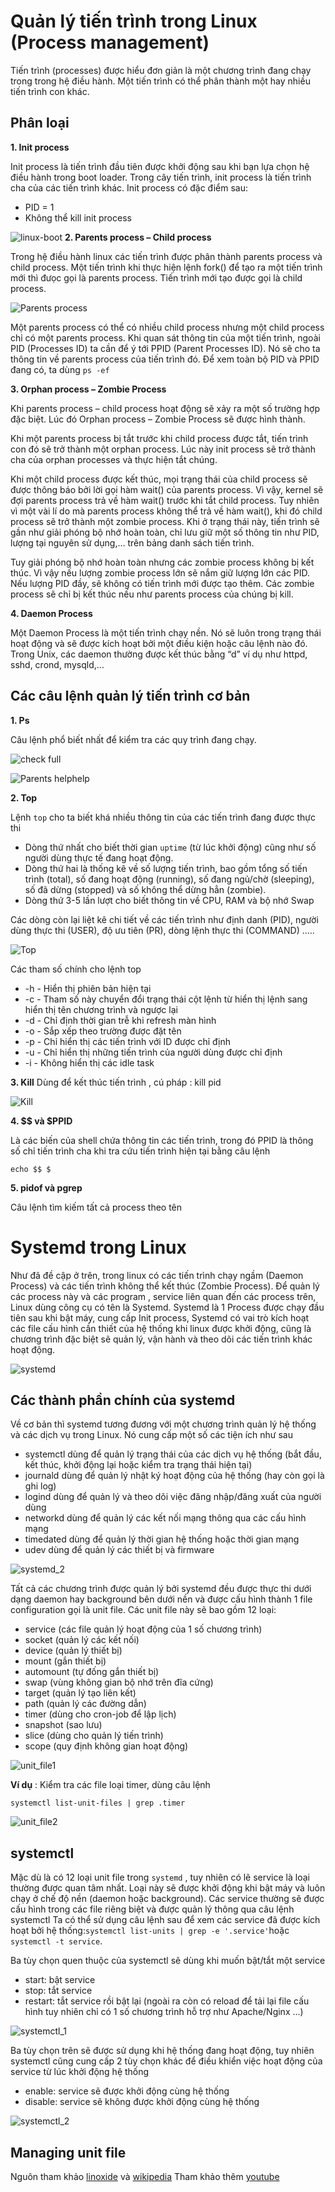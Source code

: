 # Quản lý tiến trình trong Linux (Process management)
Tiến trình (processes) được hiểu đơn giản là một chương trình đang chạy trong trong hệ điều hành. Một tiến trình có thể phân thành một hay nhiều tiến trình con khác.
## Phân loại
**1. Init process**

Init process là tiến trình đầu tiên được khởi động sau khi bạn lựa chọn hệ điều hành trong boot loader. Trong cây tiến trình, init process là tiến trình cha của các tiến trình khác. Init process có đặc điểm sau:

* PID = 1
* Không thể kill init process

![linux-boot](https://github.com/laitiennhanhoa/Thu-viec-tai-Nhan-Hoa/blob/826053ce8a126d0138b8f508dfd8b85c438ac29d/images/Linux_boot.png)
**2. Parents process – Child process**

Trong hệ điều hành linux các tiến trình được phân thành parents process và child process. Một tiến trình khi thực hiện lệnh fork() để tạo ra một tiến trình mới thì đưọc gọi là parents process. Tiến trình mới tạo được gọi là child process.

![Parents process](https://github.com/laitiennhanhoa/Thu-viec-tai-Nhan-Hoa/blob/8d89d25ee75ba8d4d85ae24208054bdb569bc6af/images/parent_process.png)

Một parents process có thể có nhiều child process nhưng một child process chỉ có một parents process. Khi quan sát thông tin của một tiến trình, ngoài PID (Processes ID) ta cần để ý tới PPID (Parent Processes ID). Nó sẽ cho ta thông tin về parents process của tiến trình đó. Để xem toàn bộ PID và PPID đang có, ta dùng `ps -ef`



**3. Orphan process – Zombie Process**

Khi parents process – child process hoạt động sẽ xảy ra một số trường hợp đặc biệt. Lúc đó Orphan process – Zombie Process sẽ được hình thành.

Khi một parents process bị tắt trước khi child process được tắt, tiến trình con đó sẽ trở thành một orphan process. Lúc này init process sẽ trở thành cha của orphan processes và thực hiện tắt chúng.

Khi một child process được kết thúc, mọi trạng thái của child process sẽ được thông báo bởi lời gọi hàm wait() của parents process. Vì vậy, kernel sẽ đợi parents process trả về hàm wait() trước khi tắt child process. Tuy nhiên vì một vài lí do mà parents process không thể trả về hàm wait(), khi đó child process sẽ trở thành một zombie process. Khi ở trạng thái này, tiến trình sẽ gần như giải phóng bộ nhớ hoàn toàn, chỉ lưu giữ một số thông tin như PID, lượng tại nguyên sử dụng,… trên bảng danh sách tiến trình.

Tuy giải phóng bộ nhớ hoàn toàn nhưng các zombie process không bị kết thúc. Vì vậy nếu lượng zombie process lớn sẽ nắm giữ lượng lớn các PID. Nếu lượng PID đầy, sẽ không có tiến trình mới được tạo thêm. Các zombie process sẽ chỉ bị kết thúc nếu như parents process của chúng bị kill.

**4.  Daemon Process**

Một Daemon Process là một tiến trình chạy nền. Nó sẽ luôn trong trạng thái hoạt động và sẽ được kích hoạt bởi một điều kiện hoặc câu lệnh nào đó. Trong Unix, các daemon thường được kết thúc bằng “d” ví dụ như httpd, sshd, crond, mysqld,…

## Các câu lệnh quản lý tiến trình cơ bản

**1. Ps**

Câu lệnh phổ biết nhất để kiểm tra các quy trình đang chạy.

![check full](https://github.com/laitiennhanhoa/Thu-viec-tai-Nhan-Hoa/blob/8d89d25ee75ba8d4d85ae24208054bdb569bc6af/images/ps_full.png)

![Parents helphelp](https://github.com/laitiennhanhoa/Thu-viec-tai-Nhan-Hoa/blob/8d89d25ee75ba8d4d85ae24208054bdb569bc6af/images/ps-help.png)

**2. Top**

Lệnh `top` cho ta biết khá nhiều thông tin của các tiến trình đang được thực thi
* Dòng thứ nhất cho biết thời gian `uptime` (từ lúc khởi động) cũng như số người dùng thực tế đang hoạt động.
* Dòng thứ hai là thống kê về số lượng tiến trình, bao gồm tổng số tiến trình (total), số đang hoạt động (running), số đang ngủ/chờ (sleeping), số đã dừng (stopped) và số không thể dừng hẳn (zombie).
* Dòng thứ 3-5 lần lượt cho biết thông tin về CPU, RAM và bộ nhớ Swap

Các dòng còn lại liệt kê chi tiết về các tiến trình như định danh (PID), người dùng thực thi (USER), độ ưu tiên (PR), dòng lệnh thực thi (COMMAND) .....

![Top](https://github.com/laitiennhanhoa/Thu-viec-tai-Nhan-Hoa/blob/8d89d25ee75ba8d4d85ae24208054bdb569bc6af/images/top.png)

Các tham số chính cho lệnh top

* -h - Hiển thị phiên bản hiện tại
* -c - Tham số này chuyển đổi trạng thái cột lệnh từ hiển thị lệnh sang hiển thị tên chương trình và ngược lại
* -d - Chỉ định thời gian trễ khi refresh màn hình
* -o - Sắp xếp theo trường được đặt tên
* -p - Chỉ hiển thị các tiến trình với ID được chỉ định
* -u - Chỉ hiển thị những tiến trình của người dùng được chỉ định
* -i - Không hiển thị các idle task

**3. Kill**
Dùng để kết thúc tiến trình , cú pháp : kill pid

![Kill](https://github.com/laitiennhanhoa/Thu-viec-tai-Nhan-Hoa/blob/8d89d25ee75ba8d4d85ae24208054bdb569bc6af/images/kill.png)

**4. $$ và $PPID** 

Là các biến của shell chứa thông tin các tiến trình, trong đó PPID là thông số chỉ tiến trình cha khi tra cứu tiến trình hiện tại bằng câu lệnh 
```
echo $$ $
```
**5. pidof và pgrep**

Câu lệnh tìm kiếm tất cả process theo tên

# Systemd trong Linux

Như đã đề cập ở trên, trong linux có các tiến trình chạy ngầm (Daemon Process) và các tiến trình không thể kết thúc (Zombie Process). Để quản lý các process này và các program , service liên quan đến các process trên, Linux dùng công cụ có tên là Systemd.
Systemd là 1 Process được chạy đầu tiên sau khi bật máy, cung cấp Init process, Systemd có vai trò kích hoạt các file cấu hình cần thiết của hệ thống khi linux được khởi động, cũng là chương trình đặc biệt sẽ quản lý, vận hành và theo dõi các tiến trình khác hoạt động.

![systemd](https://github.com/laitiennhanhoa/Thu-viec-tai-Nhan-Hoa/blob/2cd306d9f55b5ffe9ad40aa53d5231fe799625b5/images/systemd.png)

## Các thành phần chính của systemd

Về cơ bản thì systemd tương đương với một chương trình quản lý hệ thống và các dịch vụ trong Linux. Nó cung cấp một số các tiện ích như sau

* systemctl dùng để quản lý trạng thái của các dịch vụ hệ thống (bắt đầu, kết thúc, khởi động lại hoặc kiểm tra trạng thái hiện tại)
* journald dùng để quản lý nhật ký hoạt động của hệ thống (hay còn gọi là ghi log)
* logind dùng để quản lý và theo dõi việc đăng nhập/đăng xuất của người dùng
* networkd dùng để quản lý các kết nối mạng thông qua các cấu hình mạng
* timedated dùng để quản lý thời gian hệ thống hoặc thời gian mạng
* udev dùng để quản lý các thiết bị và firmware

![systemd_2](https://github.com/laitiennhanhoa/Thu-viec-tai-Nhan-Hoa/blob/deb8c1696b24486eeb984034ae6424ca63704ea3/images/linux-systemd-components.png)

Tất cả các chương trình được quản lý bởi systemd đều được thực thi dưới dạng daemon hay background bên dưới nền và được cấu hình thành 1 file configuration gọi là unit file. Các unit file này sẽ bao gồm 12 loại:

* service (các file quản lý hoạt động của 1 số chương trình)
* socket (quản lý các kết nối)
* device (quản lý thiết bị)
* mount (gắn thiết bị)
* automount (tự đống gắn thiết bị)
* swap (vùng không gian bộ nhớ trên đĩa cứng)
* target (quản lý tạo liên kết)
* path (quản lý các đường dẫn)
* timer (dùng cho cron-job để lập lịch)
* snapshot (sao lưu)
* slice (dùng cho quản lý tiến trình)
* scope (quy định không gian hoạt động)

![unit_file1](https://github.com/laitiennhanhoa/Thu-viec-tai-Nhan-Hoa/blob/b51abf064bec5f14d3f21cc77ef3f013beb5e74c/images/unit_file1.png)

__Ví dụ__ : Kiểm tra các file loại timer, dùng câu lệnh 
```
systemctl list-unit-files | grep .timer
```

![unit_file2](https://github.com/laitiennhanhoa/Thu-viec-tai-Nhan-Hoa/blob/b51abf064bec5f14d3f21cc77ef3f013beb5e74c/images/unit_file2.png)

## systemctl

Mặc dù là có 12 loại unit file trong `systemd` , tuy nhiên có lẽ service là loại thường được quan tâm nhất. Loại này sẽ được khởi động khi bật máy và luôn chạy ở chế độ nền (daemon hoặc background). Các service thường sẽ được cấu hình trong các file riêng biệt và được quản lý thông qua câu lệnh systemctl Ta có thể sử dụng câu lệnh sau để xem các service đã được kích hoạt bởi hệ thống:` systemctl list-units | grep -e '.service' `hoặc `systemctl -t service`.

Ba tùy chọn quen thuộc của systemctl sẽ dùng khi muốn bật/tắt một service

* start: bật service
* stop: tắt service
* restart: tắt service rồi bật lại (ngoài ra còn có reload để tải lại file cấu hình tuy nhiên chỉ có 1 số chương trình hỗ trợ như Apache/Nginx ...)

![systemctl_1](https://github.com/laitiennhanhoa/Thu-viec-tai-Nhan-Hoa/blob/b51abf064bec5f14d3f21cc77ef3f013beb5e74c/images/systemctl_1.png)

Ba tùy chọn trên sẽ được sử dụng khi hệ thống đang hoạt động, tuy nhiên systemctl cũng cung cấp 2 tùy chọn khác để điều khiển việc hoạt động của service từ lúc khởi động hệ thống
* enable: service sẽ được khởi động cùng hệ thống
* disable: service sẽ không được khởi động cùng hệ thống

![systemctl_2](https://github.com/laitiennhanhoa/Thu-viec-tai-Nhan-Hoa/blob/b51abf064bec5f14d3f21cc77ef3f013beb5e74c/images/systemctl_2.png)

## Managing unit file


Nguôn tham khảo [linoxide](https://linoxide.com/linux-systemd/) và [wikipedia](https://en.wikipedia.org/wiki/Systemd)
Tham khảo thêm [youtube](https://www.youtube.com/watch?v=N1vgvhiyq0E)
